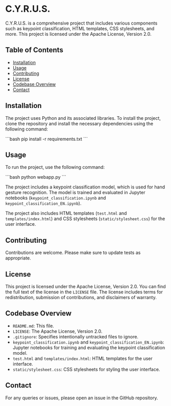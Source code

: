 # C.Y.R.U.S.

C.Y.R.U.S. is a comprehensive project that includes various components such as keypoint classification, HTML templates, CSS stylesheets, and more. This project is licensed under the Apache License, Version 2.0.

## Table of Contents

- [Installation](#installation)
- [Usage](#usage)
- [Contributing](#contributing)
- [License](#license)
- [Codebase Overview](#codebase-overview)
- [Contact](#contact)

## Installation

The project uses Python and its associated libraries. To install the project, clone the repository and install the necessary dependencies using the following command:

\`\`\`bash
pip install -r requirements.txt
\`\`\`

## Usage

To run the project, use the following command:

\`\`\`bash
python webapp.py
\`\`\`

The project includes a keypoint classification model, which is used for hand gesture recognition. The model is trained and evaluated in Jupyter notebooks (`keypoint_classification.ipynb` and `keypoint_classification_EN.ipynb`).

The project also includes HTML templates (`test.html` and `templates/index.html`) and CSS stylesheets (`static/stylesheet.css`) for the user interface.

## Contributing

Contributions are welcome. Please make sure to update tests as appropriate.

## License

This project is licensed under the Apache License, Version 2.0. You can find the full text of the license in the `LICENSE` file. The license includes terms for redistribution, submission of contributions, and disclaimers of warranty.

## Codebase Overview

- `README.md`: This file.
- `LICENSE`: The Apache License, Version 2.0.
- `.gitignore`: Specifies intentionally untracked files to ignore.
- `keypoint_classification.ipynb` and `keypoint_classification_EN.ipynb`: Jupyter notebooks for training and evaluating the keypoint classification model.
- `test.html` and `templates/index.html`: HTML templates for the user interface.
- `static/stylesheet.css`: CSS stylesheets for styling the user interface.

## Contact

For any queries or issues, please open an issue in the GitHub repository.